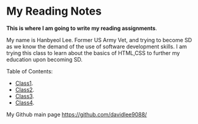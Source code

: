 # My Reading Notes

**This is where I am going to write my reading assignments**. 

My name is Hanbyeol Lee. Former US Army Vet, and trying to become SD as we know the demand of the use of software development skills. I am trying this class to learn about the basics of HTML,CSS to further my education upon becoming SD.

Table of Contents:
- [Class1](davidlee9088.github.io/reading-notes/Class1).
- [Class2](davidlee9088.github.io/reading-notes/Class2).
- [Class3](davidlee9088.github.io/reading-notes/Class3).
- [Class4](davidlee9088.github.io/reading-notes/Class4).




My Github main page <https://github.com/davidlee9088/>
